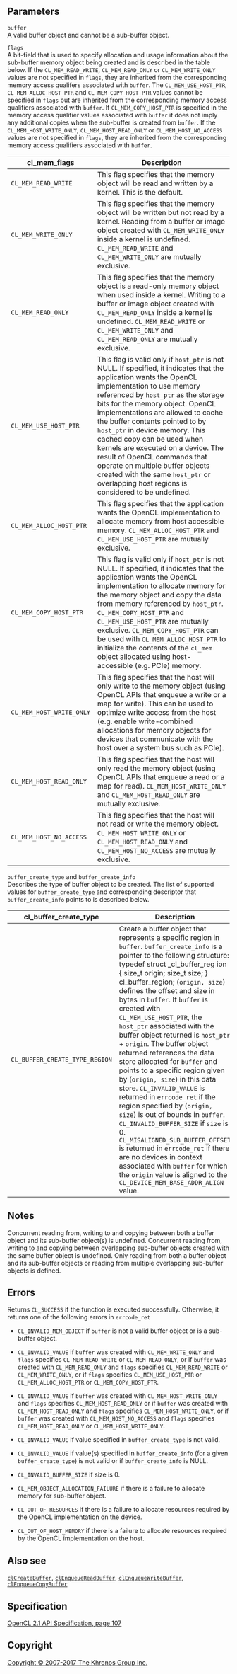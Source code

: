 Parameters
----------

`buffer`  
A valid buffer object and cannot be a sub-buffer object.

`flags`  
A bit-field that is used to specify allocation and usage information
about the sub-buffer memory object being created and is described in the
table below. If the `CL_MEM_READ_WRITE`, `CL_MEM_READ_ONLY` or
`CL_MEM_WRITE_ONLY` values are not specified in `flags`, they are
inherited from the corresponding memory access qualifers associated with
`buffer`. The `CL_MEM_USE_HOST_PTR`, `CL_MEM_ALLOC_HOST_PTR` and
`CL_MEM_COPY_HOST_PTR` values cannot be specified in `flags` but are
inherited from the corresponding memory access qualifiers associated
with `buffer`. If `CL_MEM_COPY_HOST_PTR` is specified in the memory
access qualifier values associated with `buffer` it does not imply any
additional copies when the sub-buffer is created from `buffer`. If the
`CL_MEM_HOST_WRITE_ONLY`, `CL_MEM_HOST_READ_ONLY` or
`CL_MEM_HOST_NO_ACCESS` values are not specified in `flags`, they are
inherited from the corresponding memory access qualifiers associated
with `buffer`.

| cl\_mem\_flags                    | Description                       |
| --- | --- |
|  `CL_MEM_READ_WRITE`               |  This flag specifies that the        memory object will be read and      written by a kernel. This is the    default.                          |
|  `CL_MEM_WRITE_ONLY`               |  This flag specifies that the        memory object will be written but   not read by a kernel.               Reading from a buffer or image      object created with                 `CL_MEM_WRITE_ONLY` inside a        kernel is undefined.                `CL_MEM_READ_WRITE` and             `CL_MEM_WRITE_ONLY` are mutually    exclusive.                        |
|  `CL_MEM_READ_ONLY`                |  This flag specifies that the        memory object is a read-only        memory object when used inside a    kernel.                             Writing to a buffer or image        object created with                 `CL_MEM_READ_ONLY` inside a         kernel is undefined.                `CL_MEM_READ_WRITE` or              `CL_MEM_WRITE_ONLY` and             `CL_MEM_READ_ONLY` are mutually     exclusive.                        |
|  `CL_MEM_USE_HOST_PTR`             |  This flag is valid only if          `host_ptr` is not NULL. If          specified, it indicates that the    application wants the OpenCL        implementation to use memory        referenced by `host_ptr` as the     storage bits for the memory         object.                             OpenCL implementations are          allowed to cache the buffer         contents pointed to by `host_ptr`   in device memory. This cached       copy can be used when kernels are   executed on a device.               The result of OpenCL commands       that operate on multiple buffer     objects created with the same       `host_ptr` or overlapping host      regions is considered to be         undefined.                        |
|  `CL_MEM_ALLOC_HOST_PTR`           |  This flag specifies that the        application wants the OpenCL        implementation to allocate memory   from host accessible memory.        `CL_MEM_ALLOC_HOST_PTR` and         `CL_MEM_USE_HOST_PTR` are           mutually exclusive.               |
|  `CL_MEM_COPY_HOST_PTR`            |  This flag is valid only if          `host_ptr` is not NULL. If          specified, it indicates that the    application wants the OpenCL        implementation to allocate memory   for the memory object and copy      the data from memory referenced     by `host_ptr`.                      `CL_MEM_COPY_HOST_PTR` and          `CL_MEM_USE_HOST_PTR` are           mutually exclusive.                 `CL_MEM_COPY_HOST_PTR` can be       used with `CL_MEM_ALLOC_HOST_PTR`   to initialize the contents of the   `cl_mem` object allocated using     host-accessible (e.g. PCIe)         memory.                           |
|  `CL_MEM_HOST_WRITE_ONLY`          |  This flag specifies that the host   will only write to the memory       object (using OpenCL APIs that      enqueue a write or a map for        write). This can be used to         optimize write access from the      host (e.g. enable write-combined    allocations for memory objects      for devices that communicate with   the host over a system bus such     as PCIe).                         |
|  `CL_MEM_HOST_READ_ONLY`           |  This flag specifies that the host   will only read the memory object    (using OpenCL APIs that enqueue a   read or a map for read).            `CL_MEM_HOST_WRITE_ONLY` and        `CL_MEM_HOST_READ_ONLY` are         mutually exclusive.               |
|  `CL_MEM_HOST_NO_ACCESS`           |  This flag specifies that the host   will not read or write the memory   object.                             `CL_MEM_HOST_WRITE_ONLY` or         `CL_MEM_HOST_READ_ONLY` and         `CL_MEM_HOST_NO_ACCESS` are         mutually exclusive.               |
`buffer_create_type` and `buffer_create_info`  
Describes the type of buffer object to be created. The list of supported
values for `buffer_create_type` and corresponding descriptor that
`buffer_create_info` points to is described below.

| cl\_buffer\_create\_type          | Description                       |
| --- | --- |
|  `CL_BUFFER_CREATE_TYPE_REGION`    |  Create a buffer object that         represents a specific region in     `buffer`.                           `buffer_create_info` is a pointer   to the following structure:             typedef struct _cl_buffer_reg   ion {                                       size_t origin;                      size_t size;                    } cl_buffer_region;             (`origin, size`) defines the        offset and size in bytes in         `buffer`.                           If `buffer` is created with         `CL_MEM_USE_HOST_PTR`, the          `host_ptr` associated with the      buffer object returned is           `host_ptr` + `origin`.              The buffer object returned          references the data store           allocated for `buffer` and points   to a specific region given by       (`origin, size`) in this data       store.                              `CL_INVALID_VALUE` is returned in   `errcode_ret` if the region         specified by (`origin, size`) is    out of bounds in `buffer`.          `CL_INVALID_BUFFER_SIZE` if         `size` is 0.                        `CL_MISALIGNED_SUB_BUFFER_OFFSET`   is returned in `errcode_ret` if     there are no devices in context     associated with `buffer` for        which the `origin` value is         aligned to the                      `CL_DEVICE_MEM_BASE_ADDR_ALIGN`     value.                            |
Notes
-----

Concurrent reading from, writing to and copying between both a buffer
object and its sub-buffer object(s) is undefined. Concurrent reading
from, writing to and copying between overlapping sub-buffer objects
created with the same buffer object is undefined. Only reading from both
a buffer object and its sub-buffer objects or reading from multiple
overlapping sub-buffer objects is defined.

Errors
------

Returns `CL_SUCCESS` if the function is executed successfully.
Otherwise, it returns one of the following errors in `errcode_ret`

-   `CL_INVALID_MEM_OBJECT` if `buffer` is not a valid buffer object or
    is a sub-buffer object.

-   `CL_INVALID_VALUE` if `buffer` was created with `CL_MEM_WRITE_ONLY`
    and `flags` specifies `CL_MEM_READ_WRITE` or `CL_MEM_READ_ONLY`, or
    if `buffer` was created with `CL_MEM_READ_ONLY` and `flags`
    specifies `CL_MEM_READ_WRITE` or `CL_MEM_WRITE_ONLY`, or if `flags`
    specifies `CL_MEM_USE_HOST_PTR` or `CL_MEM_ALLOC_HOST_PTR` or
    `CL_MEM_COPY_HOST_PTR`.

-   `CL_INVALID_VALUE` if `buffer` was created with
    `CL_MEM_HOST_WRITE_ONLY` and `flags` specifies
    `CL_MEM_HOST_READ_ONLY` or if `buffer` was created with
    `CL_MEM_HOST_READ_ONLY` and `flags` specifies
    `CL_MEM_HOST_WRITE_ONLY`, or if `buffer` was created with
    `CL_MEM_HOST_NO_ACCESS` and `flags` specifies
    `CL_MEM_HOST_READ_ONLY` or `CL_MEM_HOST_WRITE_ONLY`.

-   `CL_INVALID_VALUE` if value specified in `buffer_create_type` is not
    valid.

-   `CL_INVALID_VALUE` if value(s) specified in `buffer_create_info`
    (for a given `buffer_create_type`) is not valid or if
    `buffer_create_info` is NULL.

-   `CL_INVALID_BUFFER_SIZE` if size is 0.

-   `CL_MEM_OBJECT_ALLOCATION_FAILURE` if there is a failure to allocate
    memory for sub-buffer object.

-   `CL_OUT_OF_RESOURCES` if there is a failure to allocate resources
    required by the OpenCL implementation on the device.

-   `CL_OUT_OF_HOST_MEMORY` if there is a failure to allocate resources
    required by the OpenCL implementation on the host.

Also see
--------

[`clCreateBuffer`](clCreateBuffer.html),
[`clEnqueueReadBuffer`](clEnqueueReadBuffer.html),
[`clEnqueueWriteBuffer`](clEnqueueWriteBuffer.html),
[`clEnqueueCopyBuffer`](clEnqueueCopyBuffer.html)

Specification
-------------

[OpenCL 2.1 API Specification, page
107](https://www.khronos.org/registry/cl/specs/opencl-2.1.pdf#page=107)

Copyright
---------

[Copyright © 2007-2017 The Khronos Group Inc.](copyright.html)
